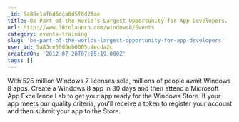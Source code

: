 ```yaml
---
_id: 5a88e1afbd6dca0d5f0d2fae
title: Be Part of the World’s Largest Opportunity for App Developers.
url: http://www.30tolaunch.com/windows8/Events
category: events-training
slug: 'be-part-of-the-worlds-largest-opportunity-for-app-developers'
user_id: 5a83ce59d6eb0005c4ecda2c
createdOn: '2012-07-20T07:05:19.000Z'
tags: []
---
```


With 525 million Windows 7 licenses sold, millions of people await Windows 8 apps. Create a Windows 8 app in 30 days and then attend a Microsoft App Excellence Lab to get your app ready for the Windows Store. If your app meets our quality criteria, you’ll receive a token to register your account and then submit your app to the Store.
